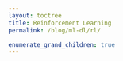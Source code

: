 ```yaml
---
layout: toctree
title: Reinforcement Learning
permalink: /blog/ml-dl/rl/

enumerate_grand_children: true
---
```


